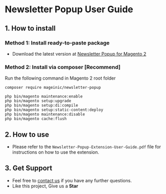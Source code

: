 # Newsletter Popup User Guide

## 1. How to install

### Method 1: Install ready-to-paste package

- Download the latest version at [Newsletter Popup for Magento 2](https://www.mageinic.com/newsletter-popup.html)

### Method 2: Install via composer [Recommend]

Run the following command in Magento 2 root folder

```
composer require mageinic/newsletter-popup

php bin/magento maintenance:enable
php bin/magento setup:upgrade
php bin/magento setup:di:compile
php bin/magento setup:static-content:deploy
php bin/magento maintenance:disable
php bin/magento cache:flush
```

## 2. How to use

- Please refer to the `Newsletter-Popup-Extension-User-Guide.pdf` file for instructions on how to use the extension.

## 3. Get Support

- Feel free to [contact us](https://www.mageinic.com/contact.html) if you have any further questions.
- Like this project, Give us a **Star**
